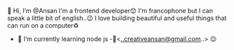 👋 Hi, I’m @Ansan
I'm a frontend developer😊
I'm francophone but I can speak a little bit of english..😉
I love building beautiful and useful things that can run on a computer♻
- 🌱 I’m currently learning node js
-📧<..creativeansan@gmail.com..> 😉

<!---
Kuessi/Kuessi is a ✨ special ✨ repository because its `README.md` (this file) appears on your GitHub profile.
You can click the Preview link to take a look at your changes.
--->
